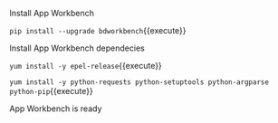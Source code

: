 
Install App Workbench

`pip install --upgrade bdworkbench`{{execute}}

Install App Workbench dependecies 

`yum install -y epel-release`{{execute}}

`yum install -y python-requests python-setuptools python-argparse python-pip`{{execute}}

App Workbench is ready
